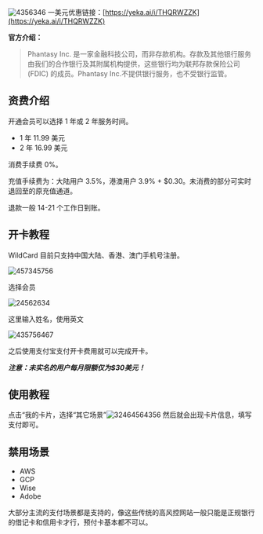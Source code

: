 ![4356346](https://i.ibb.co/ynxBjjvt/deac0b84e14648debd83b76d866d8f90.png)
一美元优惠链接：[https://yeka.ai/i/THQRWZZK](https://yeka.ai/i/THQRWZZK)

**官方介绍：**

> Phantasy Inc. 是一家金融科技公司，而非存款机构。存款及其他银行服务由我们的合作银行及其附属机构提供，这些银行均为联邦存款保险公司 (FDIC) 的成员。Phantasy Inc.不提供银行服务，也不受银行监管。

## 资费介绍
开通会员可以选择 1 年或 2 年服务时间。

- 1 年 11.99 美元
- 2 年 16.99 美元

消费手续费 0%。

充值手续费为：大陆用户 3.5%，港澳用户 3.9% + $0.30。未消费的部分可实时退回至的原充值通道。

退款一般 14-21 个工作日到账。

## 开卡教程

WildCard 目前只支持中国大陆、香港、澳门手机号注册。

![457345756](https://i.ibb.co/9m03p82R/821d2998b20649baad661b7f0f1f9c63.png)

选择会员

![24562634](https://i.ibb.co/svBKWVMZ/595cdaa1a873469c9ca50a1efd26c899.png)

这里输入姓名，使用英文

![435756467](https://i.ibb.co/pv7TGyZy/3c6febfffb9949758bd2b3503d6df4be.png)

之后使用支付宝支付开卡费用就可以完成开卡。

***注意：未实名的用户每月限额仅为$30美元！***

## 使用教程
点击“我的卡片，选择“其它场景”![32464564356](https://i.ibb.co/fLvWMFv/76696a08ed354c2a86e22ffd56db39de.png)
然后就会出现卡片信息，填写支付即可。

## 禁用场景
- AWS
- GCP
- Wise
- Adobe

大部分主流的支付场景都是支持的，像这些传统的高风控网站一般只能是正规银行的借记卡和信用卡才行，预付卡基本都不可以。

